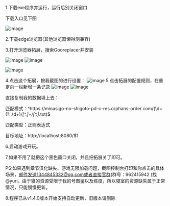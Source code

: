 1.下载exe程序并运行，运行后别关闭窗口

下载入口见下图

![image](https://github.com/lance94/mnsgChinese/assets/69445676/15c93967-142a-4397-93b2-37fedb5074e6)



2.下载edge浏览器(其他浏览器懒得测兼容)

3.打开浏览器拓展，搜索Gooreplacer并安装

![image](https://github.com/lance94/mnsgChinese/assets/69445676/233eb47c-00c2-40b6-8641-3f0b2a7e7a58)
![image](https://github.com/lance94/mnsgChinese/assets/69445676/45b1577d-5057-4525-9ceb-dbb4c6e16a3c)

![image](https://github.com/lance94/mnsgChinese/assets/69445676/282579a3-de26-4004-95b0-2890fd622928)

4.点击这个拓展，按我截图的进行设置：
![image](https://github.com/lance94/mnsgChinese/assets/69445676/47ab8204-4460-4231-93fa-93abb40ac41f)
5.点击拓展的配置规则，在重定向一栏新增一条记录
![image](https://github.com/lance94/mnsgChinese/assets/69445676/a37d6869-de2e-4ad3-ba19-008218c6edb7)
![image](https://github.com/lance94/mnsgChinese/assets/69445676/afdaeedf-140d-4f94-833a-1518c5eb604a)

直接复制我的数据填上去：

匹配模式：^https:\/\/minasigo-no-shigoto-pd-c-res\.orphans-order\.com\/(\d+(?:\.\d+)*\/[^.]+\/[^.]*\.txt)$

匹配类型：正则表达式

目标地址：http://localhost:8080/$1

6.启动游戏开玩。

7.如果不用了就把这个黑色窗口关闭，并且把拓展关了即可。

PS:如果遇到章节汉化缺失、游戏无限加载问题，截图控制台打印和你点击的具体场景，邮件发送1344845332@qq.com或者直接官群(群号：962415942 )找@yuri。由于寝的资源受限于我的号图鉴以及练度，所以寝室的资源缺失属于正常情况，只能慢慢更新。

8.程序已从v1.4.0版本开始支持自动更新，旧版本请删除



